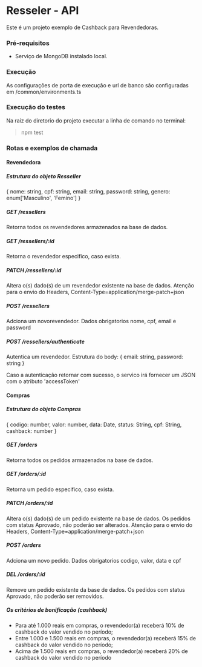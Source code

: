 # Resseler - API
Este é um projeto exemplo de Cashback para Revendedoras.

### Pré-requisitos
 - Serviço de MongoDB instalado local.

### Execução
As configurações de porta de execução e url de banco são configuradas em /common/environments.ts

### Execução do testes
 Na raiz do diretorio do projeto executar a linha de comando no terminal:
 > npm test

 ### Rotas e exemplos de chamada

#### Revendedora

##### Estrutura do objeto Resseller
{
    nome: string,
    cpf: string,
    email: string,
    password: string,
    genero: enum['Masculino', 'Femino']
}

##### GET /ressellers
Retorna todos os revendedores armazenados na base de dados.

##### GET /ressellers/:id
Retorna o revendedor especifico, caso exista.

##### PATCH /ressellers/:id
Altera o(s) dado(s) de um revendedor existente na base de dados.
Atenção para o envio do Headers, Content-Type=application/merge-patch+json

##### POST /ressellers
Adciona um novorevendedor. Dados obrigatorios nome, cpf, email e password

##### POST /ressellers/authenticate
Autentica um revendedor.
Estrutura do body:
{
	email: string,
	password: string
}

Caso a autenticação retornar com sucesso, o servico irá fornecer um JSON com o atributo 'accessToken'

#### Compras

##### Estrutura do objeto Compras
{
    codigo: number,
    valor: number,
    data: Date,
    status: String,
    cpf: String,
    cashback: number
}

##### GET /orders
Retorna todos os pedidos armazenados na base de dados.

##### GET /orders/:id
Retorna um pedido especifico, caso exista.

##### PATCH /orders/:id
Altera o(s) dado(s) de um pedido existente na base de dados. Os pedidos com status Aprovado, não poderão ser alterados.
Atenção para o envio do Headers, Content-Type=application/merge-patch+json

##### POST /orders
Adciona um novo pedido. Dados obrigatorios codigo, valor, data e cpf

##### DEL /orders/:id
Remove um pedido existente da base de dados. Os pedidos com status Aprovado, não poderão ser removidos.

##### Os critérios de bonificação (cashback)
- Para até 1.000 reais em compras, o revendedor(a) receberá 10% de cashback do valor vendido no período;
- Entre 1.000 e 1.500 reais em compras, o revendedor(a) receberá 15% de cashback do valor vendido no período;
- Acima de 1.500 reais em compras, o revendedor(a) receberá 20% de cashback do valor vendido no período